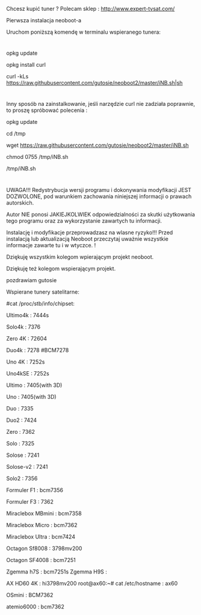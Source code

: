 Chcesz kupić tuner ? Polecam sklep : http://www.expert-tvsat.com/


Pierwsza instalacja neoboot-a

Uruchom poniższą komendę w terminalu wspieranego tunera:
#

opkg update 

opkg install curl 

curl -kLs https://raw.githubusercontent.com/gutosie/neoboot2/master/iNB.sh|sh
#

Inny sposób na zainstalkowanie, jeśli narzędzie curl nie zadziała poprawnie, to proszę spróbować polecenia :


opkg update

cd /tmp

wget https://raw.githubusercontent.com/gutosie/neoboot2/master/iNB.sh

chmod 0755 /tmp/iNB.sh

/tmp/iNB.sh
#

UWAGA!!! 
 Redystrybucja wersji programu i dokonywania modyfikacji JEST DOZWOLONE, pod warunkiem zachowania niniejszej informacji o prawach autorskich. 

Autor NIE ponosi JAKIEJKOLWIEK odpowiedzialności za skutki użytkowania tego programu oraz za wykorzystanie zawartych tu informacji.

Instalację i modyfikacje przeprowadzasz na wlasne ryzyko!!! Przed instalacją lub aktualizacją Neoboot przeczytaj uważnie wszystkie informacje zawarte tu i w wtyczce. !

Dziękuję wszystkim kolegom wpierającym projekt neoboot.

Dziękuję też kolegom wspierającym projekt.

pozdrawiam gutosie


Wspierane tunery satelitarne:

#cat /proc/stb/info/chipset:  

Ultimo4k            :    7444s 

Solo4k              :    7376  

Zero 4K             :    72604

Duo4k               :    7278  #BCM7278 

Uno 4K              :    7252s 

Uno4kSE             :    7252s  

Ultimo              :    7405(with 3D) 

Uno                 :    7405(with 3D) 

Duo                 :    7335 

Duo2                :    7424 

Zero                :    7362 

Solo                :    7325

Solose              :    7241 

Solose-v2           :    7241 

Solo2               :    7356  
              
Formuler F1         :    bcm7356  

Formuler F3         :    7362       
     
Miraclebox MBmini   :    bcm7358 

Miraclebox Micro    :    bcm7362  

Miraclebox Ultra    :    bcm7424  

  
Octagon Sf8008      :    3798mv200

Octagon SF4008      :    bcm7251

Zgemma h7S          :    bcm7251s 
Zgemma H9S          :

AX HD60 4K          :    hi3798mv200  root@ax60:~# cat /etc/hostname : ax60

OSmini              :    BCM7362

atemio6000          :    bcm7362 



